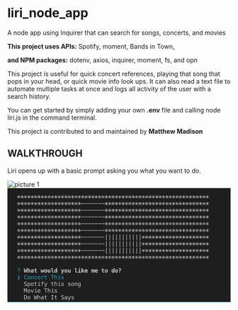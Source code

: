# liri_node_app
A node app using Inquirer that can search for songs, concerts, and movies

**This project uses APIs:**
 Spotify, moment, Bands in Town, 

**and NPM packages:**
dotenv, axios, inquirer, moment, fs, and opn

This project is useful for quick concert references, playing that song that pops in your head, or quick movie info look ups.  It can also read a text file to automate multiple tasks at once and logs all activity of the user with a search history.

You can get started by simply adding your own **.env** file and calling node liri.js in the command terminal.

This project is contributed to and maintained by **Matthew Madison**

## WALKTHROUGH

Liri opens up with a basic prompt asking you what you want to do.

![picture 1](/Users/Obadiah/Code/liri_node_app/assets/images/screen1.png)
![picture 2](screen1.png)